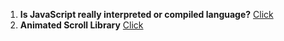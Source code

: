 1. **Is JavaScript really interpreted or compiled language?** [Click](http://voidcanvas.com/is-javascript-really-interpreted-or-compiled-language/)
2. **Animated Scroll Library** [Click](https://michalsnik.github.io/aos/)
